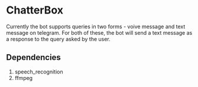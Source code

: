 # ChatterBox

Currently the bot supports queries in two forms - voive message and text message on telegram. For both of these, the bot will send a text message as a response to the query asked by the user.

## Dependencies

1. speech_recognition
2. ffmpeg
